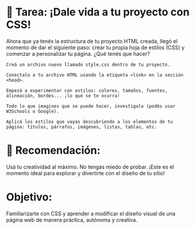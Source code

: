 # 🎨 Tarea: ¡Dale vida a tu proyecto con CSS!

Ahora que ya tenés la estructura de tu proyecto HTML creada, llegó el momento de dar el siguiente paso: crear tu propia hoja de estilos (CSS) y comenzar a personalizar tu página.
 ¿Qué tenés que hacer?

    Creá un archivo nuevo llamado style.css dentro de tu proyecto.

    Conectalo a tu archivo HTML usando la etiqueta <link> en la sección <head>.

    Empezá a experimentar con estilos: colores, tamaños, fuentes, alineación, bordes... ¡lo que se te ocurra!

    Todo lo que imagines que se puede hacer, investigalo (podés usar W3Schools o Google).

    Aplicá los estilos que vayas descubriendo a los elementos de tu página: títulos, párrafos, imágenes, listas, tablas, etc.

# 🌟 Recomendación:

Usá tu creatividad al máximo. No tengas miedo de probar. ¡Este es el momento ideal para explorar y divertirte con el diseño de tu sitio!

# Objetivo:

Familiarizarte con CSS y aprender a modificar el diseño visual de una página web de manera práctica, autónoma y creativa.